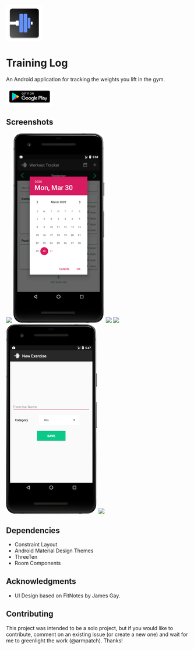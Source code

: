  <img src="/app/src/main/ic_launcher-web.png" width=100>

# Training Log
An Android application for tracking the weights you lift in the gym.

<a href="https://play.google.com/store/apps/details?id=com.armpatch.android.workouttracker&hl=en_US"><img src="/media/badges/en_badge_web_generic.png" height="50" title="Training Log"></a>

## Screenshots

<img src="/media/screenshots/home.png" width="250"> <img src="/media/screenshots/calendar.png" width="250"> <img src="/media/screenshots/comment.png" width="250"> <img src="/media/screenshots/ab_exercises.png" width="250"> <img src="/media/screenshots/create_exercise.png" width="250"> <img src="/media/screenshots/tracker.png" width="250">

## Dependencies

- Constraint Layout
- Android Material Design Themes
- ThreeTen
- Room Components

## Acknowledgments

* UI Design based on FitNotes by James Gay.

## Contributing

This project was intended to be a solo project, but if you would like to contribute, comment on an existing issue (or create a new one)  and wait for me to greenlight the work (@armpatch). Thanks!
